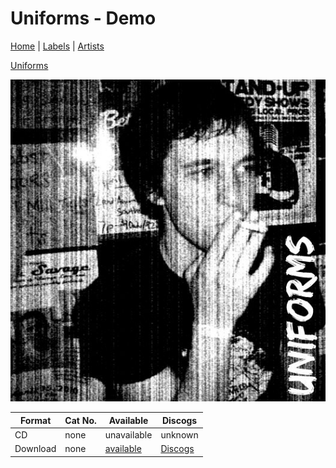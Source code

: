# Uniforms - Demo

[Home](../index.md) | [Labels](../labels.md) | [Artists](../artists.md)

[Uniforms](../artists/uniforms.md)

![Cover image for Uniforms - Demo](images/uniforms-demo.jpg)

| Format | Cat No. | Available | Discogs
|---|---|---|---|
| CD | none | unavailable | unknown |
| Download | none | [available](https://makethatatakerecords.bandcamp.com/album/demo) | [Discogs](https://www.discogs.com/release/15191521-Uniforms-Demo)